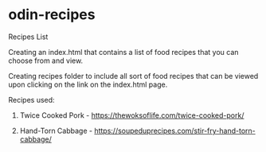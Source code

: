 # odin-recipes
Recipes List

Creating an index.html that contains a list of food recipes that you can choose from and view.

Creating recipes folder to include all sort of food recipes that can be viewed upon clicking on the link on the index.html page.



Recipes used: 
1. Twice Cooked Pork - https://thewoksoflife.com/twice-cooked-pork/

3. Hand-Torn Cabbage - https://soupeduprecipes.com/stir-fry-hand-torn-cabbage/
